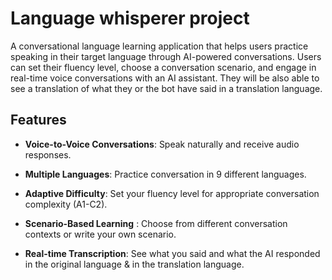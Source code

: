 # Language whisperer project

A conversational language learning application that helps users practice speaking in their target language through AI-powered conversations. Users can set their fluency level, choose a conversation scenario, and engage in real-time voice conversations with an AI assistant. They will be also able to see a translation of what they or the bot have said in a translation language.

## Features

- **Voice-to-Voice Conversations**: Speak naturally and receive audio responses.

- **Multiple Languages**: Practice conversation in 9 different languages.

- **Adaptive Difficulty**: Set your fluency level for appropriate conversation complexity (A1-C2).

* **Scenario-Based Learning** : Choose from different conversation contexts or write your own scenario.

- **Real-time Transcription**: See what you said and what the AI responded in the original language & in the translation language.
